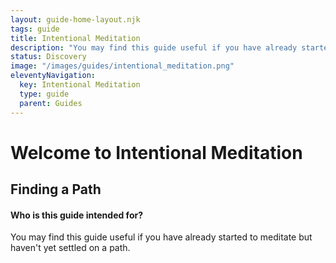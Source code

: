 ```yaml
---
layout: guide-home-layout.njk
tags: guide
title: Intentional Meditation
description: "You may find this guide useful if you have already started to meditate but haven't yet settled on a path."
status: Discovery
image: "/images/guides/intentional_meditation.png"
eleventyNavigation:
  key: Intentional Meditation
  type: guide
  parent: Guides
---
```


<h1>Welcome to Intentional Meditation</h1>

<h2>Finding a Path</h2>

<div class="alert alert-secondary">
    <h4>Who is this guide intended for?</h4>
    <p>You may find this guide useful if you have already started to meditate but haven't yet settled on a path.</p>
</div>

